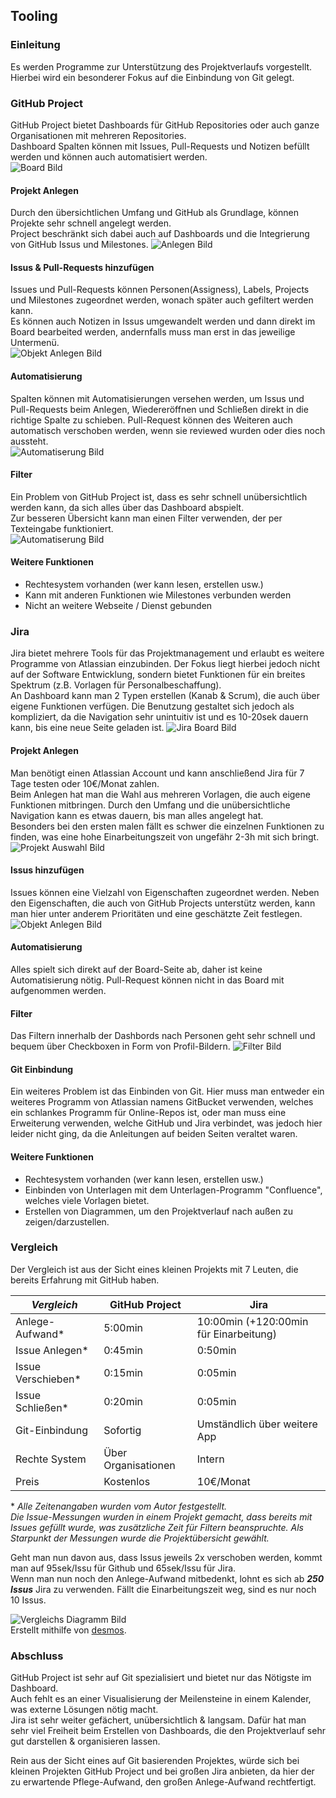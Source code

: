 ## Tooling
  
### Einleitung
Es werden Programme zur Unterstützung des Projektverlaufs vorgestellt. Hierbei wird ein besonderer Fokus auf die Einbindung von Git gelegt.

### GitHub Project
GitHub Project bietet Dashboards für GitHub Repositories oder auch ganze Organisationen mit mehreren Repositories.  
Dashboard Spalten können mit Issues, Pull-Requests und Notizen befüllt werden und können auch automatisiert werden.  
![Board Bild](Bilder/JonasAhrend/GHPBoard.JPG)   
  
#### Projekt Anlegen 
Durch den übersichtlichen Umfang und GitHub als Grundlage, können Projekte sehr schnell angelegt werden.  
Project beschränkt sich dabei auch auf Dashboards und die Integrierung von GitHub Issus und Milestones.
![Anlegen Bild](Bilder/JonasAhrend/GHPProjectAnlegen.JPG)   


#### Issus & Pull-Requests hinzufügen
Issues und Pull-Requests können Personen(Assigness), Labels, Projects und Milestones zugeordnet werden, wonach später auch gefiltert werden kann.  
Es können auch Notizen in Issus umgewandelt werden und dann direkt im Board bearbeited werden, andernfalls muss man erst in das jeweilige Untermenü.  
![Objekt Anlegen Bild](Bilder/JonasAhrend/GHPObjektAnlegen.JPG)   


  
#### Automatisierung
Spalten können mit Automatisierungen versehen werden, um Issus und Pull-Requests beim Anlegen, Wiedereröffnen und Schließen direkt in die richtige Spalte zu schieben. Pull-Request können des Weiteren auch automatisch verschoben werden, wenn sie reviewed wurden oder dies noch aussteht.  
![Automatiserung Bild](Bilder/JonasAhrend/GHPAutomatisierung.JPG)   

#### Filter
Ein Problem von GitHub Project ist, dass es sehr schnell unübersichtlich werden kann, da sich alles über das Dashboard abspielt.  
Zur besseren Übersicht kann man einen Filter verwenden, der per Texteingabe funktioniert.  
![Automatiserung Bild](Bilder/JonasAhrend/GHPFilter.JPG)   

#### Weitere Funktionen
- Rechtesystem vorhanden (wer kann lesen, erstellen usw.)
- Kann mit anderen Funktionen wie Milestones verbunden werden
- Nicht an weitere Webseite / Dienst gebunden


### Jira
Jira bietet mehrere Tools für das Projektmanagement und erlaubt es weitere Programme von Atlassian einzubinden.
Der Fokus liegt hierbei jedoch nicht auf der Software Entwicklung, sondern bietet Funktionen für ein breites Spektrum (z.B. Vorlagen für Personalbeschaffung).  
An Dashboard kann man 2 Typen erstellen (Kanab & Scrum), die auch über eigene Funktionen verfügen.
Die Benutzung gestaltet sich jedoch als kompliziert, da die Navigation sehr unintuitiv ist und es 10-20sek dauern kann, bis eine neue Seite geladen ist.
![Jira Board Bild](Bilder/JonasAhrend/JiraBoard.JPG)   

#### Projekt Anlegen 
Man benötigt einen Atlassian Account und kann anschließend Jira für 7 Tage testen oder 10€/Monat zahlen.  
Beim Anlegen hat man die Wahl aus mehreren Vorlagen, die auch eigene Funktionen mitbringen.
Durch den Umfang und die unübersichtliche Navigation kann es etwas dauern, bis man alles angelegt hat.  
Besonders bei den ersten malen fällt es schwer die einzelnen Funktionen zu finden, was eine hohe Einarbeitungszeit von ungefähr 2-3h mit sich bringt.  
![Projekt Auswahl Bild](Bilder/JonasAhrend/JiraProjektAuswahl.JPG) 


#### Issus hinzufügen
Issues können eine Vielzahl von Eigenschaften zugeordnet werden. Neben den Eigenschaften, die auch von GitHub Projects unterstütz werden, kann man hier unter anderem Prioritäten und eine geschätzte Zeit festlegen.
![Objekt Anlegen Bild](Bilder/JonasAhrend/JiraObjektAnlegen.JPG)   


#### Automatisierung 
Alles spielt sich direkt auf der Board-Seite ab, daher ist keine Automatisierung nötig. Pull-Request können nicht in das Board mit aufgenommen werden. 

#### Filter
Das Filtern innerhalb der Dashbords nach Personen geht sehr schnell und bequem über Checkboxen in Form von Profil-Bildern.
![Filter Bild](Bilder/JonasAhrend/JiraFilter.JPG)   


#### Git Einbindung
Ein weiteres Problem ist das Einbinden von Git. Hier muss man entweder ein weiteres Programm von Atlassian namens GitBucket verwenden, welches ein schlankes Programm für Online-Repos ist, oder man muss eine Erweiterung verwenden, welche GitHub und Jira verbindet, was jedoch hier leider nicht ging, da die Anleitungen auf beiden Seiten veraltet waren. 

#### Weitere Funktionen
- Rechtesystem vorhanden (wer kann lesen, erstellen usw.)
- Einbinden von Unterlagen mit dem Unterlagen-Programm "Confluence", welches viele Vorlagen bietet.
- Erstellen von Diagrammen, um den Projektverlauf nach außen zu zeigen/darzustellen.


### Vergleich
Der Vergleich ist aus der Sicht eines kleinen Projekts mit 7 Leuten, die bereits Erfahrung mit GitHub haben.

*Vergleich*  | GitHub Project | Jira 
-------- | -------- | -------- 
 Anlege-Aufwand*  | 5:00min  | 10:00min (+120:00min für Einarbeitung)
 Issue Anlegen*  | 0:45min  |  0:50min
Issue Verschieben* |  0:15min |  0:05min
Issue Schließen*  |  0:20min |  0:05min
 Git-Einbindung  | Sofortig | Umständlich über weitere App 
Rechte System  |  Über Organisationen | Intern 
 Preis  |  Kostenlos  | 10€/Monat
 
\* *Alle Zeitenangaben wurden vom Autor festgestellt.  
Die Issue-Messungen wurden in einem Projekt gemacht, dass bereits mit Issues gefüllt wurde, was zusätzliche Zeit für Filtern beanspruchte. Als Starpunkt der Messungen wurde die Projektübersicht gewählt.*

Geht man nun davon aus, dass Issus jeweils 2x verschoben werden, kommt man auf 95sek/Issu für Github und 65sek/Issu für Jira.  
Wenn man nun noch den Anlege-Aufwand mitbedenkt, lohnt es sich ab ***250 Issus*** Jira zu verwenden. Fällt die Einarbeitungszeit weg, sind es nur noch 10 Issus.  

![Vergleichs Diagramm Bild](Bilder/JonasAhrend/VergleichsDiagramm.JPG)  
Erstellt mithilfe von [desmos](https://desmos.com).



### Abschluss
GitHub Project ist sehr auf Git spezialisiert und bietet nur das Nötigste im Dashboard.  
Auch fehlt es an einer Visualisierung der Meilensteine in einem Kalender, was externe Lösungen nötig macht.  
Jira ist sehr weiter gefächert, unübersichtlich & langsam. Dafür hat man sehr viel Freiheit beim Erstellen von Dashboards, die den Projektverlauf sehr gut darstellen & organisieren lassen. 
  
Rein aus der Sicht eines auf Git basierenden Projektes, würde sich bei kleinen Projekten GitHub Project und bei großen Jira anbieten, da hier der zu erwartende Pflege-Aufwand, den großen Anlege-Aufwand rechtfertigt.

